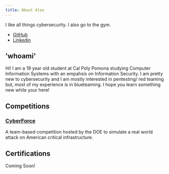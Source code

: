 ```yaml
---
title: About Alex
---
```


I like all things cybersecurity. I also go to the gym.

- [GitHub](https://github.com/chacon-sec)
- [Linkedin](https://www.linkedin.com/in/alexmchacon/)

<!--[<img src="https://cdn.buymeacoffee.com/buttons/default-yellow.png" width="217"/>](https://buymeacoffee.com/daviddarnes#support)-->

## 'whoami'


Hi! I am a 19 year old student at Cal Poly Pomona studying Computer Information Systems with an empahsis on Information Security. I am pretty new to cybersecurity and I am mostly interested in pentesting/ red teaming but, most of my experience is in blueteaming. I hope you learn something new while your here!

## Competitions

### [CyberForce]()
A team-based competition hosted by the DOE to simulate a real world attack on American critical infrastructure.

## Certifications 
Coming Soon!